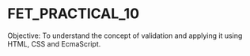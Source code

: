 # FET_PRACTICAL_10
Objective: To understand the concept of validation and applying it using HTML, CSS and EcmaScript.
